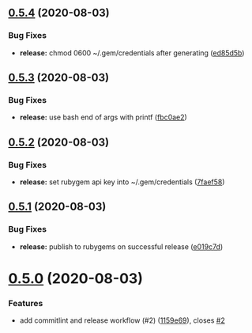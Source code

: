 ## [0.5.4](https://github.com/mileszim/chambermaid/compare/v0.5.3...v0.5.4) (2020-08-03)

### Bug Fixes

- **release:** chmod 0600 ~/.gem/credentials after generating ([ed85d5b](https://github.com/mileszim/chambermaid/commit/ed85d5b1d9b76762bcc50734c806a6e1cd224ad5))

## [0.5.3](https://github.com/mileszim/chambermaid/compare/v0.5.2...v0.5.3) (2020-08-03)

### Bug Fixes

- **release:** use bash end of args with printf ([fbc0ae2](https://github.com/mileszim/chambermaid/commit/fbc0ae28961c40f984e6685e5feb33799934f510))

## [0.5.2](https://github.com/mileszim/chambermaid/compare/v0.5.1...v0.5.2) (2020-08-03)

### Bug Fixes

- **release:** set rubygem api key into ~/.gem/credentials ([7faef58](https://github.com/mileszim/chambermaid/commit/7faef587631284c3bb89c22572b8bce9c31172d0))

## [0.5.1](https://github.com/mileszim/chambermaid/compare/v0.5.0...v0.5.1) (2020-08-03)

### Bug Fixes

- **release:** publish to rubygems on successful release ([e019c7d](https://github.com/mileszim/chambermaid/commit/e019c7df3f43c251a5542374cc9c869fc4b00d92))

# [0.5.0](https://github.com/mileszim/chambermaid/compare/v0.4.1...v0.5.0) (2020-08-03)

### Features

- add commitlint and release workflow (#2) ([1159e69](https://github.com/mileszim/chambermaid/commit/1159e69e95701e4763fdbe08430d579c2a2a8440)), closes [#2](https://github.com/mileszim/chambermaid/issues/2)

